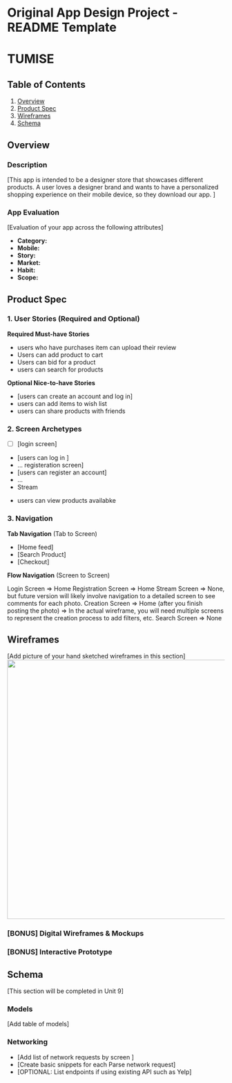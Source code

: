Original App Design Project - README Template
===

# TUMISE

## Table of Contents

1. [Overview](#Overview)
2. [Product Spec](#Product-Spec)
3. [Wireframes](#Wireframes)
4. [Schema](#Schema)

## Overview

### Description

[This app is intended to be a designer store that showcases different products. A user loves a designer brand and wants to have a personalized shopping experience on their mobile device, so they download our app. ]

### App Evaluation

[Evaluation of your app across the following attributes]
- **Category:** 
- **Mobile:**
- **Story:**
- **Market:** 
- **Habit:**
- **Scope:**

## Product Spec

### 1. User Stories (Required and Optional)

**Required Must-have Stories**

* users who have purchases item can upload their review
* Users can add product to cart
* Users can bid for a product
* users can search for products 

**Optional Nice-to-have Stories**

* [users can create an account and log in]
* users can add items to wish list
* users can share products with friends

### 2. Screen Archetypes

- [ ] [login screen]
* [users can log in ]
* ...
registeration screen]
* [users can register an account]
* ...
* Stream
- users can view products availabke 

### 3. Navigation

**Tab Navigation** (Tab to Screen)

* [Home feed]
* [Search Product]
* [Checkout]

**Flow Navigation** (Screen to Screen)

Login Screen
=> Home
Registration Screen
=> Home
Stream Screen
=> None, but future version will likely involve navigation to a detailed screen to see comments for each photo.
Creation Screen
=> Home (after you finish posting the photo)
=> In the actual wireframe, you will need multiple screens to represent the creation process to add filters, etc.
Search Screen
=> None

## Wireframes

[Add picture of your hand sketched wireframes in this section]
<img src="(https://sketch-cdn.imgix.net/assets/blog/wireframe-bandsintown%402x.png?ixlib=rb-4.1.0&fit=max&w=1920&q=95&auto=format&fm=png&s=185ca31f158331fea553a9b32e28f971)" width=600>

### [BONUS] Digital Wireframes & Mockups

### [BONUS] Interactive Prototype

## Schema 

[This section will be completed in Unit 9]

### Models

[Add table of models]

### Networking

- [Add list of network requests by screen ]
- [Create basic snippets for each Parse network request]
- [OPTIONAL: List endpoints if using existing API such as Yelp]
